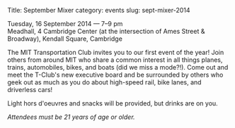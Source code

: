 Title: September Mixer
category: events
slug: sept-mixer-2014

Tuesday, 16 September 2014 — 7–9 pm<br/>
Meadhall, 4 Cambridge Center (at the intersection of Ames Street & Broadway), Kendall Square, Cambridge

The MIT Transportation Club invites you to our first event of the year! Join others from around MIT who share a common interest in all things planes, trains, automobiles, bikes, and boats (did we miss a mode?!). Come out and meet the T-Club's new executive board and be surrounded by others who geek out as much as you do about high-speed rail, bike lanes, and driverless cars!

Light hors d'oeuvres and snacks will be provided, but drinks are on you.

*Attendees must be 21 years of age or older.*
